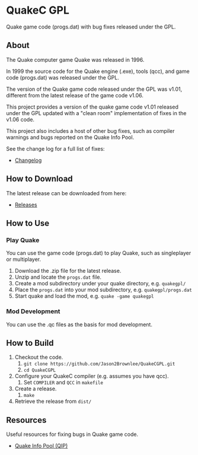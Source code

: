 # QuakeC GPL

Quake game code (progs.dat) with bug fixes released under the GPL.

## About

The Quake computer game Quake was released in 1996.

In 1999 the source code for the Quake engine (.exe), tools (qcc), and game code (progs.dat) was released under the GPL.

The version of the Quake game code released under the GPL was v1.01, different from the latest release of the game code v1.06.

This project provides a version of the quake game code v1.01 released under the GPL updated with a "clean room" implementation of fixes in the v1.06 code.

This project also includes a host of other bug fixes, such as compiler warnings and bugs reported on the Quake Info Pool.

See the change log for a full list of fixes:

* [Changelog](CHANGELOG.txt)

## How to Download

The latest release can be downloaded from here:

* [Releases](https://github.com/Jason2Brownlee/QuakeCGPL/releases)

## How to Use

### Play Quake

You can use the game code (progs.dat) to play Quake, such as singleplayer or multiplayer.

1. Download the .zip file for the latest release.
2. Unzip and locate the `progs.dat` file.
3. Create a mod subdirectory under your quake directory, e.g. `quakegpl/`
4. Place the `progs.dat` into your mod subdirectory, e.g. `quakegpl/progs.dat`
5. Start quake and load the mod, e.g. `quake -game quakegpl`

### Mod Development

You can use the .qc files as the basis for mod development.

## How to Build

1. Checkout the code.
	1. `git clone https://github.com/Jason2Brownlee/QuakeCGPL.git`
	2. `cd QuakeCGPL`
2. Configure your QuakeC compiler (e.g. assumes you have qcc).
	1. Set `COMPILER` and `QCC` in `makefile`
3. Create a release.
	1. `make`
4. Retrieve the release from `dist/`

## Resources

Useful resources for fixing bugs in Quake game code.

* [Quake Info Pool (QIP)](https://www.quake-info-pool.net/home.htm)